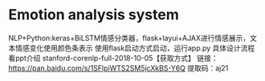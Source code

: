# Emotion analysis system
NLP+Python:keras+BiLSTM情感分类器，flask+layui+AJAX进行情感展示，文本情感变化使用颜色条表示
使用flask启动方式启动，运行app.py
具体设计流程看ppt介绍
stanford-corenlp-full-2018-10-05【获取方式】
链接：https://pan.baidu.com/s/1SFlpiWTS2SM5jcXkBS-Y6Q 提取码：aj21
